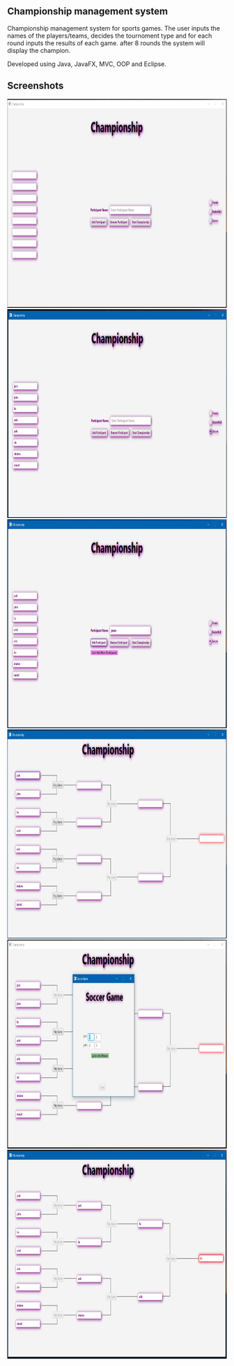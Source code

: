 ## Championship management system
Championship management system for sports games.
The user inputs the names of the players/teams, decides the tournoment type and for each round inputs the results of each game. after 8 rounds the system will display the champion.

Developed using Java, JavaFX, MVC, OOP and Eclipse.

## Screenshots
<p align="center">
<img src="https://github.com/ybiblow/Championship/blob/master/Pics/one.png?raw=true" width="800" height="480">
<img src="https://github.com/ybiblow/Championship/blob/master/Pics/two.png?raw=true" width="800" height="480">
<img src="https://github.com/ybiblow/Championship/blob/master/Pics/three.png?raw=true" width="800" height="480">
<img src="https://github.com/ybiblow/Championship/blob/master/Pics/four.png?raw=true" width="800" height="480">
<img src="https://github.com/ybiblow/Championship/blob/master/Pics/five.png?raw=true" width="800" height="480">
<img src="https://github.com/ybiblow/Championship/blob/master/Pics/six.png?raw=true" width="800" height="480">
</p>
